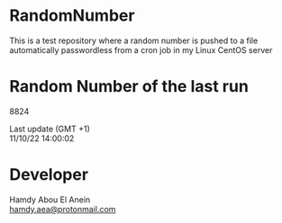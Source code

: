 # RandomNumber    
This is a test repository where a random number is pushed to a file automatically passwordless from a cron job in my Linux CentOS server    
# Random Number of the last run   
8824
      
Last update (GMT +1)    
11/10/22 14:00:02
# Developer    
Hamdy Abou El Anein   
hamdy.aea@protonmail.com
